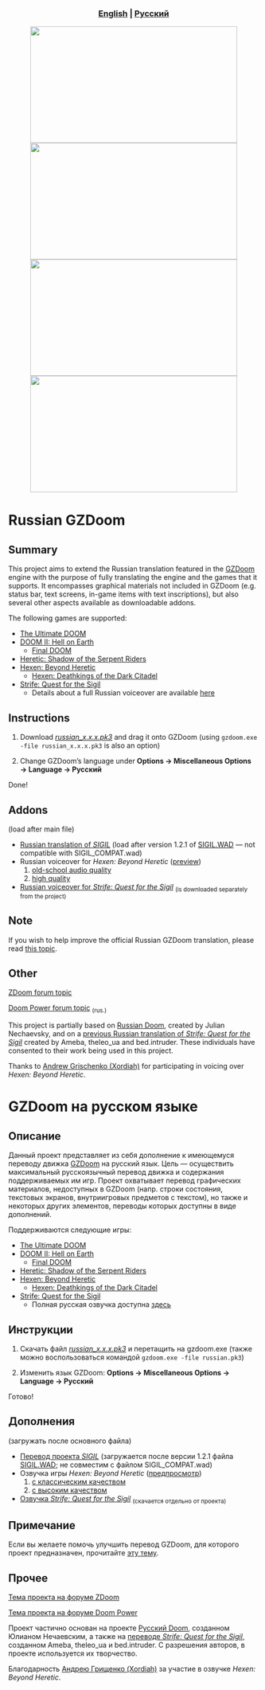 <h3 align="center"> <a href="#russian-gzdoom"><b>English</b></a> | <a href="#gzdoom-на-русском-языке"><b>Русский</b></a></h3>

<p align="center">
    <img src="https://u.cubeupload.com/SashaRed/ScreenshotDoom201901.png" width="416" height="234"> <img src="https://u.cubeupload.com/SashaRed/ScreenshotHeretic202.png" width="416" height="234">
    <img src="https://u.cubeupload.com/SashaRed/ScreenshotHexen20190.png" width="416" height="234"> <img src="https://u.cubeupload.com/SashaRed/ScreenshotStrife2021.png" width="416" height="234">
</p>

# Russian GZDoom

## Summary

This project aims to extend the Russian translation featured in the [GZDoom](https://zdoom.org) engine with the purpose of fully translating the engine and the games that it supports. It encompasses graphical materials not included in GZDoom (e.g. status bar, text screens, in-game items with text inscriptions), but also several other aspects available as downloadable addons.

The following games are supported:
- [The Ultimate DOOM](https://en.wikipedia.org/wiki/Doom_(1993_video_game))
- [DOOM II: Hell on Earth](https://en.wikipedia.org/wiki/Doom_II:_Hell_on_Earth)
	- [Final DOOM](https://en.wikipedia.org/wiki/Final_Doom)
- [Heretic: Shadow of the Serpent Riders](https://en.wikipedia.org/wiki/Heretic)
- [Hexen: Beyond Heretic](https://en.wikipedia.org/wiki/Hexen)
	- [Hexen: Deathkings of the Dark Citadel](https://en.wikipedia.org/wiki/Hexen:_Beyond_Heretic#Deathkings_of_the_Dark_Citadel)
- [Strife: Quest for the Sigil](https://en.wikipedia.org/wiki/Strife_(1996_video_game))
	- Details about a full Russian voiceover are available [here](https://sites.google.com/view/kostov-en/strife)

## Instructions

1. Download [*russian_x.x.x.pk3*](https://github.com/Nemrtvi/gzdoom-russian-translation/releases) and drag it onto GZDoom (using ```gzdoom.exe -file russian_x.x.x.pk3``` is also an option)

2. Change GZDoom’s language under **Options → Miscellaneous Options → Language → Русский**

Done!

## Addons

(load after main file)

- [Russian translation of *SIGIL*](https://github.com/K0stov/russian-gzdoom/releases/download/1.0.0/russian_sigil.pk3) (load after version 1.2.1 of [SIGIL.WAD](https://romero.com/sigil) — not compatible with SIGIL_COMPAT.wad)
- Russian voiceover for *Hexen: Beyond Heretic* ([preview](https://www.youtube.com/watch?v=X0qw1KC07LU))
	1. [old-school audio quality](https://github.com/K0stov/russian-gzdoom/releases/download/1.0.0/russian_hexen_voc.pk3)
	2. [high quality](https://github.com/K0stov/russian-gzdoom/releases/download/1.0.0/russian_hexen_voc_hq.pk3)
- [Russian voiceover for *Strife: Quest for the Sigil*](https://sites.google.com/view/kostov-en/strife) <sub>(is downloaded separately from the project)</sub>

## Note

If you wish to help improve the official Russian GZDoom translation, please read [this topic](https://forum.zdoom.org/viewtopic.php?f=49&t=63737).

## Other

[ZDoom forum topic](https://forum.zdoom.org/viewtopic.php?f=19&t=58872)

[Doom Power forum topic](https://i.iddqd.ru/viewtopic.php?t=1492) <sub>(rus.)</sub>

This project is partially based on [Russian Doom](https://github.com/JNechaevsky/russian-doom), created by Julian Nechaevsky, and on a [previous Russian translation of *Strife: Quest for the Sigil*](http://arc.iddqd.ru/14072015/viewtopic.php?t=5331) created by Ameba, theleo_ua and bed.intruder. These individuals have consented to their work being used in this project.

Thanks to [Andrew Grischenko (Xordiah)](https://soundcloud.com/xordiah) for participating in voicing over *Hexen: Beyond Heretic*.

# GZDoom на русском языке

## Описание

Данный проект представляет из себя дополнение к имеющемуся переводу движка [GZDoom](https://zdoom.org) на русский язык. Цель — осуществить максимальный русскоязычный перевод движка и содержания поддерживаемых им игр. Проект охватывает перевод графических материалов, недоступных в GZDoom (напр. строки состояния, текстовых экранов, внутриигровых предметов с текстом), но также и некоторых других элементов, переводы которых доступны в виде дополнений.

Поддерживаются следующие игры:
- [The Ultimate DOOM](https://ru.wikipedia.org/wiki/Doom_(игра,_1993))
- [DOOM II: Hell on Earth](https://ru.wikipedia.org/wiki/Doom_II:_Hell_on_Earth)
	- [Final DOOM](https://ru.wikipedia.org/wiki/Final_Doom)
- [Heretic: Shadow of the Serpent Riders](https://ru.wikipedia.org/wiki/Heretic)
- [Hexen: Beyond Heretic](https://ru.wikipedia.org/wiki/Hexen)
	- [Hexen: Deathkings of the Dark Citadel](https://ru.wikipedia.org/wiki/Hexen#Deathkings_of_the_Dark_Citadel)
- [Strife: Quest for the Sigil](https://ru.wikipedia.org/wiki/Strife)
	- Полная русская озвучка доступна [здесь](https://sites.google.com/view/kostov-ru/strife)

## Инструкции

1. Скачать файл [*russian_x.x.x.pk3*](https://github.com/Nemrtvi/gzdoom-russian-translation/releases) и перетащить на gzdoom.exe (также можно воспользоваться командой ```gzdoom.exe -file russian.pk3```)

2. Изменить язык GZDoom: **Options → Miscellaneous Options → Language → Русский**

Готово!

## Дополнения

(загружать после основного файла)

- [Перевод проекта *SIGIL*](https://github.com/K0stov/russian-gzdoom/releases/download/1.0.0/russian_sigil.pk3) (загружается после версии 1.2.1 файла [SIGIL.WAD](https://romero.com/sigil); не совместим с файлом SIGIL_COMPAT.wad)
- Озвучка игры *Hexen: Beyond Heretic* ([предпросмотр](https://www.youtube.com/watch?v=X0qw1KC07LU))
	1. [с классическим качеством](https://github.com/K0stov/russian-gzdoom/releases/download/1.0.0/russian_hexen_voc.pk3)
	2. [с высоким качеством](https://github.com/K0stov/russian-gzdoom/releases/download/1.0.0/russian_hexen_voc_hq.pk3)
- [Озвучка *Strife: Quest for the Sigil*](https://sites.google.com/view/kostov-ru/strife) <sub>(скачается отдельно от проекта)</sub>

## Примечание

Если вы желаете помочь улучшить перевод GZDoom, для которого проект предназначен, прочитайте [эту тему](https://forum.zdoom.org/viewtopic.php?f=49&t=63737).

## Прочее

[Тема проекта на форуме ZDoom](https://forum.zdoom.org/viewtopic.php?f=19&t=58872)

[Тема проекта на форуме Doom Power](https://i.iddqd.ru/viewtopic.php?t=1492)

Проект частично основан на проекте [Русский Doom](https://github.com/JNechaevsky/russian-doom), созданном Юлианом Нечаевским, а также на [переводе *Strife: Quest for the Sigil*](http://arc.iddqd.ru/14072015/viewtopic.php?t=5331), созданном Ameba, theleo\_ua и bed.intruder. С разрешения авторов, в проекте используется их творчество.

Благодарность [Андрею Грищенко (Xordiah)](https://soundcloud.com/xordiah) за участие в озвучке *Hexen: Beyond Heretic*.
